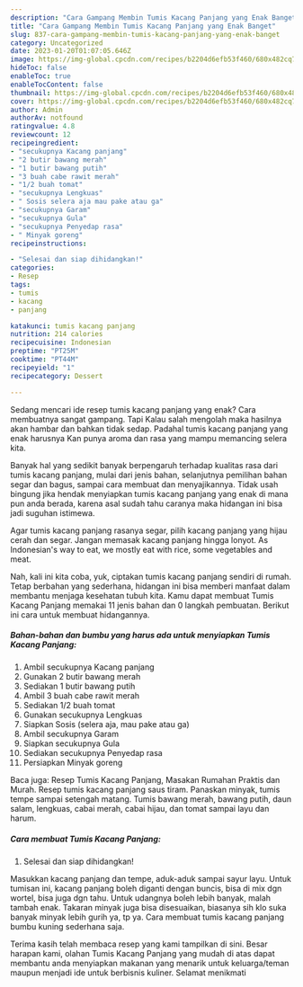 ```yaml
---
description: "Cara Gampang Membin Tumis Kacang Panjang yang Enak Banget"
title: "Cara Gampang Membin Tumis Kacang Panjang yang Enak Banget"
slug: 837-cara-gampang-membin-tumis-kacang-panjang-yang-enak-banget
category: Uncategorized
date: 2023-01-20T01:07:05.646Z
image: https://img-global.cpcdn.com/recipes/b2204d6efb53f460/680x482cq70/tumis-kacang-panjang-foto-resep-utama.jpg
hideToc: false
enableToc: true
enableTocContent: false
thumbnail: https://img-global.cpcdn.com/recipes/b2204d6efb53f460/680x482cq70/tumis-kacang-panjang-foto-resep-utama.jpg
cover: https://img-global.cpcdn.com/recipes/b2204d6efb53f460/680x482cq70/tumis-kacang-panjang-foto-resep-utama.jpg
author: Admin
authorAv: notfound
ratingvalue: 4.8
reviewcount: 12
recipeingredient:
- "secukupnya Kacang panjang"
- "2 butir bawang merah"
- "1 butir bawang putih"
- "3 buah cabe rawit merah"
- "1/2 buah tomat"
- "secukupnya Lengkuas"
- " Sosis selera aja mau pake atau ga"
- "secukupnya Garam"
- "secukupnya Gula"
- "secukupnya Penyedap rasa"
- " Minyak goreng"
recipeinstructions:

- "Selesai dan siap dihidangkan!"
categories:
- Resep
tags:
- tumis
- kacang
- panjang

katakunci: tumis kacang panjang 
nutrition: 214 calories
recipecuisine: Indonesian
preptime: "PT25M"
cooktime: "PT44M"
recipeyield: "1"
recipecategory: Dessert

---
```



Sedang mencari ide resep tumis kacang panjang yang enak? Cara membuatnya sangat gampang. Tapi Kalau salah mengolah maka hasilnya akan hambar dan bahkan tidak sedap. Padahal tumis kacang panjang yang enak harusnya Kan punya aroma dan rasa yang mampu memancing selera kita.


Banyak hal yang sedikit banyak berpengaruh terhadap kualitas rasa dari tumis kacang panjang, mulai dari jenis bahan, selanjutnya pemilihan bahan segar dan bagus, sampai cara membuat dan menyajikannya. Tidak usah bingung jika hendak menyiapkan tumis kacang panjang yang enak di mana pun anda berada, karena asal sudah tahu caranya maka hidangan ini bisa jadi suguhan istimewa.

Agar tumis kacang panjang rasanya segar, pilih kacang panjang yang hijau cerah dan segar. Jangan memasak kacang panjang hingga lonyot. As Indonesian&#39;s way to eat, we mostly eat with rice, some vegetables and meat.


Nah, kali ini kita coba, yuk, ciptakan tumis kacang panjang sendiri di rumah. Tetap berbahan yang sederhana, hidangan ini bisa memberi manfaat dalam membantu menjaga kesehatan tubuh kita. Kamu dapat membuat Tumis Kacang Panjang memakai 11 jenis bahan dan 0 langkah pembuatan. Berikut ini cara untuk membuat hidangannya.

<!--inarticleads1-->

##### Bahan-bahan dan bumbu yang harus ada untuk menyiapkan Tumis Kacang Panjang:

1. Ambil secukupnya Kacang panjang
1. Gunakan 2 butir bawang merah
1. Sediakan 1 butir bawang putih
1. Ambil 3 buah cabe rawit merah
1. Sediakan 1/2 buah tomat
1. Gunakan secukupnya Lengkuas
1. Siapkan  Sosis (selera aja, mau pake atau ga)
1. Ambil secukupnya Garam
1. Siapkan secukupnya Gula
1. Sediakan secukupnya Penyedap rasa
1. Persiapkan  Minyak goreng


Baca juga: Resep Tumis Kacang Panjang, Masakan Rumahan Praktis dan Murah. Resep tumis kacang panjang saus tiram. Panaskan minyak, tumis tempe sampai setengah matang. Tumis bawang merah, bawang putih, daun salam, lengkuas, cabai merah, cabai hijau, dan tomat sampai layu dan harum. 

<!--inarticleads2-->

##### Cara membuat Tumis Kacang Panjang:


1. Selesai dan siap dihidangkan!

Masukkan kacang panjang dan tempe, aduk-aduk sampai sayur layu. Untuk tumisan ini, kacang panjang boleh diganti dengan buncis, bisa di mix dgn wortel, bisa juga dgn tahu. Untuk udangnya boleh lebih banyak, malah tambah enak. Takaran minyak juga bisa disesuaikan, biasanya sih klo suka banyak minyak lebih gurih ya, tp ya. Cara membuat tumis kacang panjang bumbu kuning sederhana saja. 

Terima kasih telah membaca resep yang kami tampilkan di sini. Besar harapan kami, olahan Tumis Kacang Panjang yang mudah di atas dapat membantu anda menyiapkan makanan yang menarik untuk keluarga/teman maupun menjadi ide untuk berbisnis kuliner. Selamat menikmati
